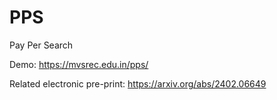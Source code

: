 # PPS
Pay Per Search

Demo: https://mvsrec.edu.in/pps/

Related electronic pre-print: https://arxiv.org/abs/2402.06649
